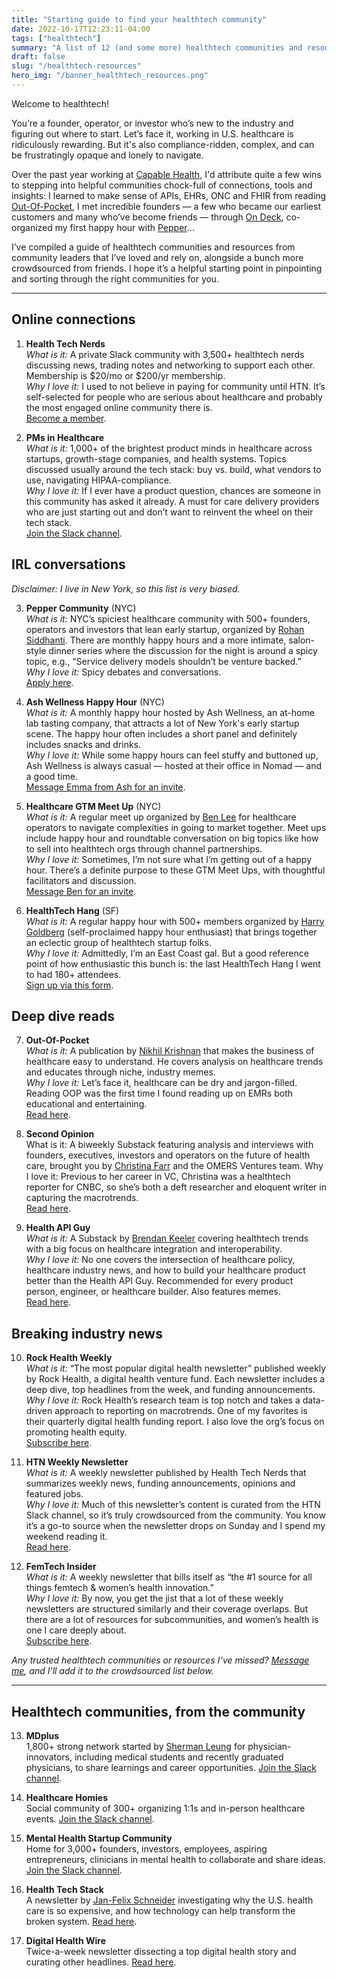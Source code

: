 ```yaml
---
title: "Starting guide to find your healthtech community"
date: 2022-10-17T12:23:11-04:00
tags: ["healthtech"]
summary: "A list of 12 (and some more) healthtech communities and resources for anyone new to healthtech."
draft: false
slug: "/healthtech-resources"
hero_img: "/banner_healthtech_resources.png"
---
```


Welcome to healthtech! 

You’re a founder, operator, or investor who’s new to the industry and figuring out where to start. Let’s face it, working in U.S. healthcare is ridiculously rewarding. But it's also compliance-ridden, complex, and can be frustratingly opaque and lonely to navigate. 

Over the past year working at [Capable Health](www.capablehealth.com), I'd attribute quite a few wins to stepping into helpful communities chock-full of connections, tools and insights: I learned to make sense of APIs, EHRs, ONC and FHIR from reading [Out-Of-Pocket](https://www.outofpocket.health/p/how-to-integrate-into-an-emr-and-why-epic-won-with-brendan-keeler), I met incredible founders — a few who became our earliest customers and many who’ve become friends — through [On Deck](https://www.beondeck.com/), co-organized my first happy hour with [Pepper](https://peppernyc.umso.co/)…

I’ve compiled a guide of healthtech communities and resources from community leaders that I’ve loved and rely on, alongside a bunch more crowdsourced from friends. I hope it’s a helpful starting point in pinpointing and sorting through the right communities for you.

---
## Online connections
1. **Health Tech Nerds**   
*What is it:* A private Slack community with 3,500+ healthtech nerds discussing news, trading notes and networking to support each other. Membership is $20/mo or $200/yr membership.  
*Why I love it:* I used to not believe in paying for community until HTN. It’s self-selected for people who are serious about healthcare and probably the most engaged online community there is.   
[Become a member](https://www.healthtechnerds.com/pricing).   

2. **PMs in Healthcare**     
*What is it:* 1,000+ of the brightest product minds in healthcare across startups, growth-stage companies, and health systems. Topics discussed usually around the tech stack: buy vs. build, what vendors to use, navigating HIPAA-compliance.   
*Why I love it:* If I ever have a product question, chances are someone in this community has asked it already. A must for care delivery providers who are just starting out and don’t want to reinvent the wheel on their tech stack.   
[Join the Slack channel](https://join.slack.com/t/healthcare-pms/shared_invite/zt-1hjrviqcz-eBIA7nWLzyeJU6UCijq28g). 
   
## IRL conversations
*Disclaimer: I live in New York, so this list is very biased.*

3. **Pepper Community** (NYC)   
*What is it:* NYC’s spiciest healthcare community with 500+ founders, operators and investors that lean early startup, organized by [Rohan Siddhanti](https://www.linkedin.com/in/rohan-siddhanti-61773033/). There are monthly happy hours and a more intimate, salon-style dinner series where the discussion for the night is around a spicy topic, e.g., “Service delivery models shouldn’t be venture backed.”    
*Why I love it:* Spicy debates and conversations.   
[Apply here](https://peppernyc.umso.co/). 

4. **Ash Wellness Happy Hour** (NYC)    
*What is it:* A monthly happy hour hosted by Ash Wellness, an at-home lab tasting company, that attracts a lot of New York's early startup scene. The happy hour often includes a short panel and definitely includes snacks and drinks.   
*Why I love it:* While some happy hours can feel stuffy and buttoned up, Ash Wellness is always casual — hosted at their office in Nomad — and a good time.    
[Message Emma from Ash for an invite](https://www.linkedin.com/in/emma-jean-rayner-6a25a3a8/).

5. **Healthcare GTM Meet Up** (NYC)   
*What is it:* A regular meet up organized by [Ben Lee](https://www.linkedin.com/in/benjamin-lee-243bbb97/) for healthcare operators to navigate complexities in going to market together. Meet ups include happy hour and roundtable conversation on big topics like how to sell into healthtech orgs through channel partnerships.    
*Why I love it:* Sometimes, I’m not sure what I’m getting out of a happy hour. There’s a definite purpose to these GTM Meet Ups, with thoughtful facilitators and discussion.  
[Message Ben for an invite](https://www.linkedin.com/in/benjamin-lee-243bbb97/).  
 
6. **HealthTech Hang** (SF)    
*What is it:* A regular happy hour with 500+ members organized by [Harry Goldberg](https://www.linkedin.com/in/harrycgoldberg/) (self-proclaimed happy hour enthusiast) that brings together an eclectic group of healthtech startup folks.   
*Why I love it:* Admittedly, I’m an East Coast gal. But a good reference point of how enthusiastic this bunch is: the last HealthTech Hang I went to had 180+ attendees.   
[Sign up via this form](https://bit.ly/SFHTHPublicContactListSignUp).
     

## Deep dive reads
7. **Out-Of-Pocket**   
*What is it:* A publication by [Nikhil Krishnan](https://www.linkedin.com/in/nikhil-krishnan-60400947/) that makes the business of healthcare easy to understand. He covers analysis on healthcare trends and educates through niche, industry memes.  
*Why I love it:* Let’s face it, healthcare can be dry and jargon-filled. Reading OOP was the first time I found reading up on EMRs both educational and entertaining.   
[Read here](https://www.outofpocket.health/).

8. **Second Opinion**   
What is it: A biweekly Substack featuring analysis and interviews with founders, executives, investors and operators on the future of health care, brought you by [Christina Farr](https://www.linkedin.com/in/christinafarr/) and the OMERS Ventures team. 
Why I love it: Previous to her career in VC, Christina was a healthtech reporter for CNBC, so she’s both a deft researcher and eloquent writer in capturing the macrotrends.   
[Read here](https://ovsecondopinion.substack.com/).

9. **Health API Guy**   
*What is it:* A Substack by [Brendan Keeler](https://www.linkedin.com/in/brendan-keeler/) covering healthtech trends with a big focus on healthcare integration and interoperability.   
*Why I love it:* No one covers the intersection of healthcare policy, healthcare industry news, and how to build your healthcare product better than the Health API Guy. Recommended for every product person, engineer, or healthcare builder. Also features memes.   
[Read here](https://healthapiguy.substack.com/).  
  
## Breaking industry news
10. **Rock Health Weekly**    
*What is it:* “The most popular digital health newsletter” published weekly by Rock Health, a digital health venture fund. Each newsletter includes a deep dive, top headlines from the week, and funding announcements.    
*Why I love it:* Rock Health’s research team is top notch and takes a data-driven approach to reporting on macrotrends. One of my favorites is their quarterly digital health funding report. I also love the org’s focus on promoting health equity.   
[Subscribe here](https://rockhealth.com/rock-weekly/). 

11. **HTN Weekly Newsletter**    
*What is it:* A  weekly newsletter published by Health Tech Nerds that summarizes weekly news, funding announcements, opinions and featured jobs.   
*Why I love it:* Much of this newsletter’s content is curated from the HTN Slack channel, so it’s truly crowdsourced from the community. You know it’s a go-to source when the newsletter drops on Sunday and I spend my weekend reading it.   
[Read here](https://www.healthtechnerds.com/tags/weekly-newsletters). 

12. **FemTech Insider**    
*What is it:* A weekly newsletter that bills itself as “the #1 source for all things femtech & women’s health innovation.”    
*Why I love it:* By now, you get the jist that a lot of these weekly newsletters are structured similarly and their coverage overlaps. But there are a lot of resources for subcommunities, and women’s health is one I care deeply about.    
[Subscribe here](https://femtechinsider.com/newsletter/).

*Any trusted healthtech communities or resources I’ve missed? [Message me](mailto:bttychng@gmail.com), and I'll add it to the crowdsourced list below.*

---

## Healthtech communities, from the community

13. **MDplus**      
1,800+ strong network started by [Sherman Leung](https://www.linkedin.com/in/shleung/) for physician-innovators, including medical students and recently graduated physicians, to share learnings and career opportunities. [Join the Slack channel](https://mdplus.community/join).    

14. **Healthcare Homies**     
Social community of 300+ organizing 1:1s and in-person healthcare events. [Join the Slack channel](https://join.slack.com/t/healthcarehomies/shared_invite/zt-1hs7ds9te-jZ8T2uAVG503ybhilS9WSw). 

15. **Mental Health Startup Community**    
Home for 3,000+ founders, investors, employees, aspiring entrepreneurs, clinicians in mental health to collaborate and share ideas. [Join the Slack channel](https://join.slack.com/t/mhealthstartups/shared_invite/zt-1hs89wzyq-4kADW3r97GM1qr2kWV8IAg).

16. **Health Tech Stack**    
A newsletter by [Jan-Felix Schneider](https://www.healthtechstack.io/) investigating why the U.S. health care is so expensive, and how technology can help transform the broken system. [Read here](https://www.healthtechstack.io/).

17. **Digital Health Wire**  
Twice-a-week newsletter dissecting a top digital health story and curating other headlines. [Read here](https://digitalhealthwire.com/newsletters/). 